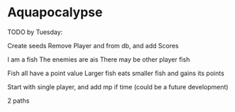 # Aquapocalypse

TODO by Tuesday:

Create seeds
Remove Player and  from db, and add Scores


I am a fish
The enemies are ais
There may be other player fish

Fish all have a point value
Larger fish eats smaller fish and gains its points

Start with single player, and add mp if time (could be a future development)

2 paths